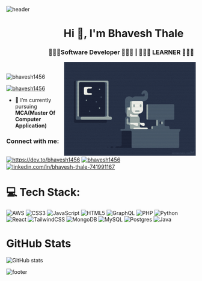 ![header](https://capsule-render.vercel.app/api?type=wave&color=gradient&height=300&section=header&text=Bhavesh%20Thale%20&fontSize=90)

<h1>&nbsp;&nbsp;&nbsp;&nbsp;&nbsp;&nbsp;&nbsp;&nbsp;&nbsp;&nbsp;&nbsp;&nbsp;&nbsp;&nbsp;&nbsp;&nbsp;&nbsp;&nbsp;&nbsp;&nbsp;&nbsp;
  &nbsp;Hi 👋, I'm Bhavesh Thale</h1>
<h3>&nbsp;&nbsp;&nbsp;&nbsp;&nbsp;&nbsp;&nbsp;&nbsp;&nbsp;&nbsp;&nbsp;&nbsp;&nbsp;&nbsp;&nbsp;&nbsp;&nbsp;&nbsp;&nbsp;&nbsp;
  &nbsp;&nbsp;&nbsp;&nbsp;&nbsp;&nbsp;&nbsp;&nbsp;👨🏻‍💻Software Developer 👨🏻‍💻 | 👨🏻‍🎓 LEARNER 👨🏻‍🎓</h3>
  <img align="right" alt="Coding" src="https://github.com/rockingrohit9639/rockingrohit9639/blob/main/coding.gif" width="350" height="250" /><br>

<p align="left"> <img src="https://komarev.com/ghpvc/?username=bhavesh1456&label=Profile%20views&color=0e75b6&style=flat" alt="bhavesh1456" /> </p>

<p align="left"> <a href="https://twitter.com/bhavesh1456" target="blank"><img src="https://img.shields.io/twitter/follow/bhavesh1456?logo=twitter&style=for-the-badge" alt="bhavesh1456" /></a> </p>

- 🌱 I’m currently pursuing **MCA(Master Of Computer Application)**

<h3 align="left">Connect with me:</h3>
<p align="left">
<a href="https://dev.to/https://dev.to/bhavesh1456" target="blank"><img align="center" src="https://cdn.jsdelivr.net/npm/simple-icons@3.0.1/icons/dev-dot-to.svg" alt="https://dev.to/bhavesh1456" height="30" width="40" /></a>
<a href="https://twitter.com/bhavesh1456" target="blank"><img align="center" src="https://raw.githubusercontent.com/rahuldkjain/github-profile-readme-generator/master/src/images/icons/Social/twitter.svg" alt="bhavesh1456" height="30" width="40" /></a>
<a href="https://linkedin.com/in/linkedin.com/in/bhavesh-thale-741991167/" target="blank"><img align="center" src="https://raw.githubusercontent.com/rahuldkjain/github-profile-readme-generator/master/src/images/icons/Social/linked-in-alt.svg" alt="linkedin.com/in/bhavesh-thale-741991167" height="30" width="40" /></a>
</p>

# 💻 Tech Stack:
![AWS](https://img.shields.io/badge/AWS-%23FF9900.svg?style=for-the-badge&logo=amazon-aws&logoColor=white) ![CSS3](https://img.shields.io/badge/css3-%231572B6.svg?style=for-the-badge&logo=css3&logoColor=white) ![JavaScript](https://img.shields.io/badge/javascript-%23323330.svg?style=for-the-badge&logo=javascript&logoColor=%23F7DF1E) ![HTML5](https://img.shields.io/badge/html5-%23E34F26.svg?style=for-the-badge&logo=html5&logoColor=white) ![GraphQL](https://img.shields.io/badge/-GraphQL-E10098?style=for-the-badge&logo=graphql&logoColor=white) ![PHP](https://img.shields.io/badge/php-%23777BB4.svg?style=for-the-badge&logo=php&logoColor=white) ![Python](https://img.shields.io/badge/python-3670A0?style=for-the-badge&logo=python&logoColor=ffdd54) ![React](https://img.shields.io/badge/react-%2320232a.svg?style=for-the-badge&logo=react&logoColor=%2361DAFB) ![TailwindCSS](https://img.shields.io/badge/tailwindcss-%2338B2AC.svg?style=for-the-badge&logo=tailwind-css&logoColor=white) ![MongoDB](https://img.shields.io/badge/MongoDB-%234ea94b.svg?style=for-the-badge&logo=mongodb&logoColor=white) ![MySQL](https://img.shields.io/badge/mysql-%2300f.svg?style=for-the-badge&logo=mysql&logoColor=white) ![Postgres](https://img.shields.io/badge/postgres-%23316192.svg?style=for-the-badge&logo=postgresql&logoColor=white) ![Java](https://img.shields.io/badge/Java-ED8B00?style=for-the-badge&logo=openjdk&logoColor=white)

# GitHub Stats
![GitHub stats](https://github-readme-stats.vercel.app/api?username=bhavesh1456)




![footer](https://capsule-render.vercel.app/api?type=wave&color=gradient&height=300&section=footer&fontSize=90)
